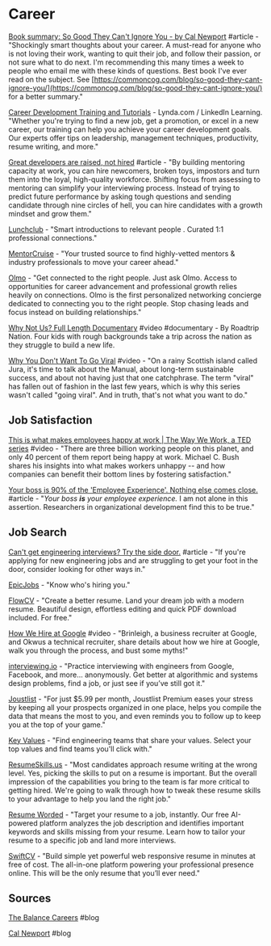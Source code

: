 # Career

[Book summary: So Good They Can't Ignore You - by Cal Newport](https://sivers.org/book/SoGood) \#article - "Shockingly smart thoughts about your career. A must-read for anyone who is not loving their work, wanting to quit their job, and follow their passion, or not sure what to do next. I'm recommending this many times a week to people who email me with these kinds of questions. Best book I've ever read on the subject. See [https://commoncog.com/blog/so-good-they-cant-ignore-you/](https://commoncog.com/blog/so-good-they-cant-ignore-you/) for a better summary."

[Career Development Training and Tutorials](https://www.lynda.com/Career-Development-training-tutorials/1295-0.html?previousCategory=29) - Lynda.com / LinkedIn Learning. "Whether you're trying to find a new job, get a promotion, or excel in a new career, our training can help you achieve your career development goals. Our experts offer tips on leadership, management techniques, productivity, resume writing, and more."

[Great developers are raised, not hired](https://sizovs.net/2019/04/10/the-best-developers-are-raised-not-hired/?utm_source=hackernewsletter&utm_medium=email&utm_term=fav) \#article - "By building mentoring capacity at work, you can hire newcomers, broken toys, impostors and turn them into the loyal, high-quality workforce. Shifting focus from assessing to mentoring can simplify your interviewing process. Instead of trying to predict future performance by asking tough questions and sending candidate through nine circles of hell, you can hire candidates with a growth mindset and grow them."

[Lunchclub](https://lunchclub.ai/) - "Smart introductions to relevant people. Curated 1:1 professional connections."

[MentorCruise](https://mentorcruise.com/) - "Your trusted source to find highly-vetted mentors & industry professionals to move your career ahead."

[Olmo](https://olmo.io/) - "Get connected to the right people. Just ask Olmo. Access to opportunities for career advancement and professional growth relies heavily on connections. Olmo is the first personalized networking concierge dedicated to connecting you to the right people. Stop chasing leads and focus instead on building relationships."

[Why Not Us? Full Length Documentary](https://www.bing.com/videos/search?q=roadtrip+nation+original&&view=detail&mid=1CE8BE498BB283D627FB1CE8BE498BB283D627FB&&FORM=VRDGAR) \#video \#documentary - By Roadtrip Nation. Four kids with rough backgrounds take a trip across the nation as they struggle to build a new life.

[Why You Don't Want To Go Viral](https://www.youtube.com/watch?v=9LZEZ5QuyzM&feature=youtu.be) \#video - "On a rainy Scottish island called Jura, it's time to talk about the Manual, about long-term sustainable success, and about not having just that one catchphrase. The term "viral" has fallen out of fashion in the last few years, which is why this series wasn't called "going viral". And in truth, that's not what you want to do."

## Job Satisfaction

[This is what makes employees happy at work \| The Way We Work, a TED series](https://www.youtube.com/watch?v=PYJ22-YYNW8&feature=youtu.be) \#video - "There are three billion working people on this planet, and only 40 percent of them report being happy at work. Michael C. Bush shares his insights into what makes workers unhappy -- and how companies can benefit their bottom lines by fostering satisfaction."

[Your boss is 90% of the 'Employee Experience'​. Nothing else comes close.](https://www.linkedin.com/pulse/your-boss-90-employee-experience-nothing-else-comes-jim-bohn-ph-d-/?utm_source=hackernewsletter&utm_medium=email&utm_term=fav) \#article - "_Your boss_ _**is**_ _your employee experience._ I am not alone in this assertion. Researchers in organizational development find this to be true."

## Job Search

[Can't get engineering interviews? Try the side door.](https://www.keyvalues.com/blog/if-you-cant-get-engineering-interviews-try-the-side-door) \#article - "If you're applying for new engineering jobs and are struggling to get your foot in the door, consider looking for other ways in."

[EpicJobs](https://epicjobs.co/?ref=producthunt) - "Know who's hiring you."

[FlowCV](https://flowcv.io/?ref=producthunt) - "Create a better resume. Land your dream job with a modern resume. Beautiful design, effortless editing and quick PDF download included. For free."

[How We Hire at Google](https://www.youtube.com/watch?v=zhUgaKb0s5A&feature=youtu.be) \#video - "Brinleigh, a business recruiter at Google, and Okwus a technical recruiter, share details about how we hire at Google, walk you through the process, and bust some myths!"

[interviewing.io](https://interviewing.io/) - "Practice interviewing with engineers from Google, Facebook, and more... anonymously. Get better at algorithmic and systems design problems, find a job, or just see if you’ve still got it."

[Joustlist](https://joustlist.com/) - "For just $5.99 per month, Joustlist Premium eases your stress by keeping all your prospects organized in one place, helps you compile the data that means the most to you, and even reminds you to follow up to keep you at the top of your game."

[Key Values](https://www.keyvalues.com/) - "Find engineering teams that share your values. Select your top values and find teams you'll click with."

[ResumeSkills.us](https://resumeskills.us/) - "Most candidates approach resume writing at the wrong level. Yes, picking the skills to put on a resume is important. But the overall impression of the capabilities you bring to the team is far more critical to getting hired. We're going to walk through how to tweak these resume skills to your advantage to help you land the right job."

[Resume Worded](https://resumeworded.com/target?ref=producthunt) - "Target your resume to a job, instantly. Our free AI-powered platform analyzes the job description and identifies important keywords and skills missing from your resume. Learn how to tailor your resume to a specific job and land more interviews.

[SwiftCV](https://www.swiftcv.com/?ref=producthunt) - "Build simple yet powerful web responsive resume in minutes at free of cost. The all-in-one platform powering your professional presence online. This will be the only resume that you’ll ever need."

## Sources

[The Balance Careers](https://www.thebalancecareers.com/) \#blog

[Cal Newport](http://www.calnewport.com/blog/) \#blog


